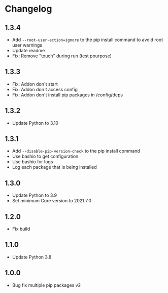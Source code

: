 # Changelog

## 1.3.4
- Add `--root-user-action=ignore` to the pip install command to avoid root user warnings
- Update readme
- Fix: Remove "touch" during run (test pourpose)

## 1.3.3

- Fix: Addon don´t start
- Fix: Addon don´t access config
- Fix: Addon don´t install pip packages in /config/deps

## 1.3.2

- Update Python to 3.10

## 1.3.1

- Add `--disable-pip-version-check` to the pip install command
- Use bashio to get configuration
- Use bashio for logs
- Log each package that is being installed

## 1.3.0

- Update Python to 3.9
- Set minimum Core version to 2021.7.0

## 1.2.0

- Fix build

## 1.1.0

- Update Python 3.8

## 1.0.0

- Bug fix multiple pip packages v2
